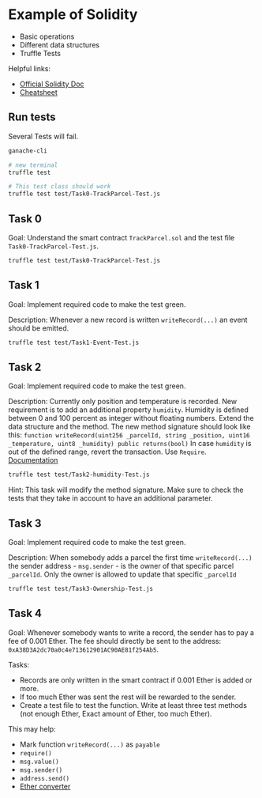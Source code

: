 # Example of Solidity

- Basic operations
- Different data structures
- Truffle Tests

Helpful links:

- [Official Solidity Doc](https://solidity.readthedocs.io/en/v0.4.25/)
- [Cheatsheet](https://github.com/manojpramesh/solidity-cheatsheet)

## Run tests

Several Tests will fail.

```bash
ganache-cli

# new terminal
truffle test

# This test class should work
truffle test test/Task0-TrackParcel-Test.js
```

## Task 0

Goal: Understand the smart contract `TrackParcel.sol` and the test file `Task0-TrackParcel-Test.js`.

```bash
truffle test test/Task0-TrackParcel-Test.js
```

## Task 1

Goal: Implement required code to make the test green.

Description: Whenever a new record is written `writeRecord(...)` an event should be emitted.

```bash
truffle test test/Task1-Event-Test.js
```

## Task 2

Goal: Implement required code to make the test green.

Description: Currently only position and temperature is recorded. New requirement is to add an additional property `humidity`. Humidity is defined between 0 and 100 percent as integer without floating numbers.
Extend the data structure and the method. The new method signature should look like this:
`function writeRecord(uint256 _parcelId, string _position, uint16 _temperature, uint8 _humidity) public returns(bool)`
In case `humidity` is out of the defined range, revert the transaction. Use `Require`. [Documentation](https://solidity.readthedocs.io/en/v0.4.25/control-structures.html?highlight=require#error-handling-assert-require-revert-and-exceptions)

```bash
truffle test test/Task2-humidity-Test.js
```

Hint: This task will modify the method signature. Make sure to check the tests that they take in account to have an additional parameter.

## Task 3

Goal: Implement required code to make the test green.

Description: When somebody adds a parcel the first time `writeRecord(...)` the sender address - `msg.sender` - is the owner of that specific parcel `_parcelId`. Only the owner is allowed to update that specific `_parcelId`

```bash
truffle test test/Task3-Ownership-Test.js
```

## Task 4

Goal: Whenever somebody wants to write a record, the sender has to pay a fee of 0.001 Ether. The fee should directly be sent to the address: `0xA38D3A2dc70a0c4e713612901AC90AE81f254Ab5`.

Tasks:

- Records are only written in the smart contract if 0.001 Ether is added or more.
- If too much Ether was sent the rest will be rewarded to the sender.
- Create a test file to test the function. Write at least three test methods (not enough Ether, Exact amount of Ether, too much Ether).

This may help:

- Mark function `writeRecord(...)` as `payable`
- `require()`
- `msg.value()`
- `msg.sender()`
- `address.send()`
- [Ether converter](https://etherconverter.online/)